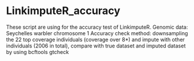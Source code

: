 # LinkimputeR_accuracy
These script are using for the accuracy test of LinkimputeR. 
Genomic data: Seychelles warbler chromosome 1
Accuracy check method: downsampling the 22 top coverage individuals (coverage over 8*) and impute with other individuals (2006 in total), compare with true dataset and imputed dataset by using bcftools gtcheck
